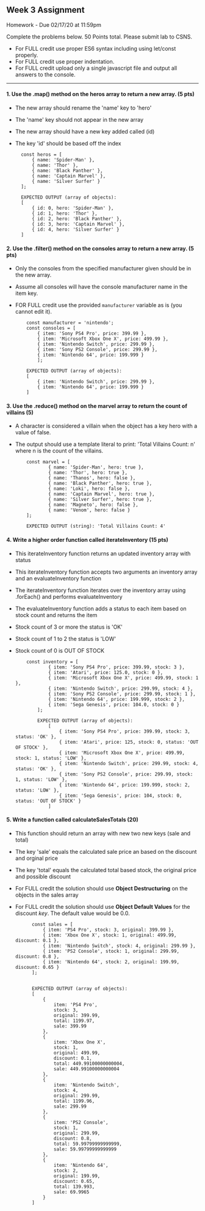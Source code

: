 ## Week 3 Assignment

Homework - Due 02/17/20 at 11:59pm<br/>

Complete the problems below. 50 Points total. Please submit lab to CSNS.

-   For FULL credit use proper ES6 syntax including using let/const properly.
-   For FULL credit use proper indentation.
-   For FULL credit upload only a single javascript file and output all answers to the console.

<hr/>

#### 1. Use the .map() method on the heros array to return a new array. (5 pts)
-   The new array should rename the 'name' key to 'hero'
-   The 'name' key should not appear in the new array
-   The new array should have a new key added called (id)
-   The key 'id' should be based off the index

          const heros = [
              { name: 'Spider-Man' },
              { name: 'Thor' },
              { name: 'Black Panther' },
              { name: 'Captain Marvel' },
              { name: 'Silver Surfer' }
          ];

          EXPECTED OUTPUT (array of objects):
          [
              { id: 0, hero: 'Spider-Man' },
              { id: 1, hero: 'Thor' },
              { id: 2, hero: 'Black Panther' },
              { id: 3, hero: 'Captain Marvel' },
              { id: 4, hero: 'Silver Surfer' }
          ]

#### 2. Use the .filter() method on the consoles array to return a new array. (5 pts)
-   Only the consoles from the specified manufacturer given should be in the new array.
-   Assume all consoles will have the console manufacturer name in the item key.
-   FOR FULL credit use the provided `manufacturer` variable as is (you cannot edit it).

            const manufacturer = 'nintendo';
            const consoles = [
                { item: 'Sony PS4 Pro', price: 399.99 },
                { item: 'Microsoft Xbox One X', price: 499.99 },
                { item: 'Nintendo Switch', price: 299.99 },
                { item: 'Sony PS2 Console', price: 299.99 },
                { item: 'Nintendo 64', price: 199.999 }
                ];

            EXPECTED OUTPUT (array of objects):
            [
                { item: 'Nintendo Switch', price: 299.99 },
                { item: 'Nintendo 64', price: 199.999 }
            ]

#### 3. Use the .reduce() method on the marvel array to return the count of villains (5)
-   A character is considered a villain when the object has a key hero with a value of false.
-   The output should use a template literal to print: 'Total Villains Count: n' where n is the count of the villains.

            const marvel = [
                    { name: 'Spider-Man', hero: true },
                    { name: 'Thor', hero: true },
                    { name: 'Thanos', hero: false },
                    { name: 'Black Panther', hero: true },
                    { name: 'Loki', hero: false },
                    { name: 'Captain Marvel', hero: true },
                    { name: 'Silver Surfer', hero: true },
                    { name: 'Magneto', hero: false },
                    { name: 'Venom', hero: false }
            ];

            EXPECTED OUTPUT (string): 'Total Villains Count: 4'

#### 4. Write a higher order function called iterateInventory (15 pts)
-   This iterateInventory function returns an updated inventory array with status
-   This iterateInventory function accepts two arguments an inventory array and an evaluateInventory function
-   The iterateInventory function iterates over the inventory array using .forEach() and performs evaluateInventory
-   The evaluateInventory function adds a status to each item based on stock count and returns the item
-   Stock count of 3 or more the status is 'OK'
-   Stock count of 1 to 2 the status is 'LOW'
-   Stock count of 0 is OUT OF STOCK

            const inventory = [
                    { item: 'Sony PS4 Pro', price: 399.99, stock: 3 },
                    { item: 'Atari', price: 125.0, stock: 0 },
                    { item: 'Microsoft Xbox One X', price: 499.99, stock: 1 },
                    { item: 'Nintendo Switch', price: 299.99, stock: 4 },
                    { item: 'Sony PS2 Console', price: 299.99, stock: 1 },
                    { item: 'Nintendo 64', price: 199.999, stock: 2 },
                    { item: 'Sega Genesis', price: 104.0, stock: 0 }
                ];

                EXPECTED OUTPUT (array of objects):
                    [
                        { item: 'Sony PS4 Pro', price: 399.99, stock: 3, status: 'OK' },
                        { item: 'Atari', price: 125, stock: 0, status: 'OUT OF STOCK' },
                        { item: 'Microsoft Xbox One X', price: 499.99, stock: 1, status: 'LOW' },
                        { item: 'Nintendo Switch', price: 299.99, stock: 4, status: 'OK' },
                        { item: 'Sony PS2 Console', price: 299.99, stock: 1, status: 'LOW' },
                        { item: 'Nintendo 64', price: 199.999, stock: 2, status: 'LOW' },
                        { item: 'Sega Genesis', price: 104, stock: 0, status: 'OUT OF STOCK' }
                    ]

#### 5. Write a function called calculateSalesTotals (20)
- This function should return an array with new two new keys (sale and total)
- The key 'sale' equals the calculated sale price an based on the discount and orginal price
- The key 'total' equals the calculated total based stock, the original price and possible discount
- For FULL credit the solution should use **Object Destructuring** on the objects in the sales array
- For FULL credit the solution should use **Object Default Values** for the discount *key*. The default value would be 0.0.

            const sales = [
                { item: 'PS4 Pro', stock: 3, original: 399.99 },
                { item: 'Xbox One X', stock: 1, original: 499.99, discount: 0.1 },
                { item: 'Nintendo Switch', stock: 4, original: 299.99 },
                { item: 'PS2 Console', stock: 1, original: 299.99, discount: 0.8 },
                { item: 'Nintendo 64', stock: 2, original: 199.99, discount: 0.65 }
            ];


            EXPECTED OUTPUT (array of objects):
            [
                {
                    item: 'PS4 Pro',
                    stock: 3,
                    original: 399.99,
                    total: 1199.97,
                    sale: 399.99
                },
                {
                    item: 'Xbox One X',
                    stock: 1,
                    original: 499.99,
                    discount: 0.1,
                    total: 449.99100000000004,
                    sale: 449.99100000000004
                },
                {
                    item: 'Nintendo Switch',
                    stock: 4,
                    original: 299.99,
                    total: 1199.96,
                    sale: 299.99
                },
                {
                    item: 'PS2 Console',
                    stock: 1,
                    original: 299.99,
                    discount: 0.8,
                    total: 59.99799999999999,
                    sale: 59.99799999999999
                },
                {
                    item: 'Nintendo 64',
                    stock: 2,
                    original: 199.99,
                    discount: 0.65,
                    total: 139.993,
                    sale: 69.9965
                }
            ]
